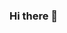 ### Hi there 👋

<!--
**shmueldabomb441/shmueldabomb441** is a ✨ _special_ ✨ repository because its `README.md` (this file) appears on your GitHub profile.

# shmueldabomb441 
 ### :bar_chart: GitHub Stats 2022  
  [![Hannes's github stats](https://github-readme-stats.vercel.app/api?username=shmueldabomb441&show_icons=true&line_height=21&show_icons=true&hide_border=true)](https://github.com/anuraghazra/github-readme-stats)  
  [![Top Langs](https://github-readme-stats.vercel.app/api/top-langs/?username=shmueldabomb441&show_icons=true&layout=compact&theme=vue&hide_border=true)](https://github.com/anuraghazra/github-readme-stats)  
    
  <img src="https://komarev.com/ghpvc/?username=shmueldabomb441&color=blue&style=flat-square&label=visitors" align="right" />  
    
    
  --------------  
    
  ### Languages and Tools:  
    
  <img align="left" alt="Java" width="26px" src="https://raw.githubusercontent.com/github/explore/80688e429a7d4ef2fca1e82350fe8e3517d3494d/topics/java/java.png" />  
  <img align="left" alt="Git" width="26px" src="https://raw.githubusercontent.com/github/explore/80688e429a7d4ef2fca1e82350fe8e3517d3494d/topics/git/git.png" />  
  <img align="left" alt="GitHub" width="26px" src="https://raw.githubusercontent.com/github/explore/78df643247d429f6cc873026c0622819ad797942/topics/github/github.png" />  
    
  <br />  
    
    
  --------------  
    
  ### :email: Social   
    
   Connect with me:  
    
  [<img align="left" alt="shmueldabomb441 | StackOverflow" width="22px" src="https://cdn.jsdelivr.net/npm/simple-icons@3.13.0/icons/stackoverflow.svg" />](https://stackoverflow.com/users/1079990/hannes-ach)  
  [<img align="left" alt="shmueldabomb441 | Mail" width="22px" src="https://cdn.jsdelivr.net/npm/simple-icons@3.13.0/icons/gmail.svg" />](mailto:software.sternbach@gmail.com?subject=ProjectDiscussion)  
    
  <br />  
    
    
  --------------

Here are some ideas to get you started:

- 🔭 I’m currently working on ...
- 🌱 I’m currently learning ...
- 👯 I’m looking to collaborate on ...
- 🤔 I’m looking for help with ...
- 💬 Ask me about ...
- 📫 How to reach me: ...
- 😄 Pronouns: ...
- ⚡ Fun fact: ...
-->
